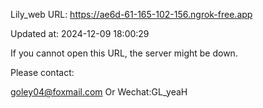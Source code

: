 Lily_web URL: https://ae6d-61-165-102-156.ngrok-free.app

Updated at: 2024-12-09 18:00:29

If you cannot open this URL, the server might be down.

Please contact: 

goley04@foxmail.com Or Wechat:GL_yeaH